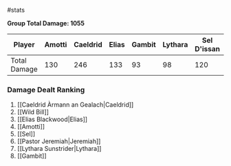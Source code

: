 #stats 


**Group Total Damage: 1055**

| Player       | Amotti | Caeldrid | Elias | Gambit | Lythara | Sel D'issan | Wild Bill | Jeremiah |
| ------------ | ------ | -------- | ----- | ------ | ------- | ----------- | --------- | -------- |
| Total Damage | 130    | 246      | 133   | 93     | 98      | 120         | 135       | 100      |

### Damage Dealt Ranking

1. [[Caeldrid Àrmann an Gealach|Caeldrid]]
2. [[Wild Bill]]
3. [[Elias Blackwood|Elias]]
4. [[Amotti]]
5. [[Sel]]
6. [[Pastor Jeremiah|Jeremiah]]
7. [[Lythara Sunstrider|Lythara]]
8. [[Gambit]]
